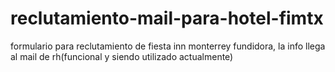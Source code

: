 # reclutamiento-mail-para-hotel-fimtx
formulario para reclutamiento de fiesta inn monterrey fundidora, la info llega al mail de rh(funcional y siendo utilizado actualmente)
